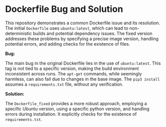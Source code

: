 # Dockerfile Bug and Solution

This repository demonstrates a common Dockerfile issue and its resolution. The initial `Dockerfile` uses `ubuntu:latest`, which can lead to non-deterministic builds and potential dependency issues. The fixed version addresses these problems by specifying a precise image version, handling potential errors, and adding checks for the existence of files.

**Bug:**

The main bug in the original Dockerfile lies in the use of `ubuntu:latest`. This tag is not tied to a specific version, making the build environment inconsistent across runs.  The `apt-get` commands, while seemingly harmless, can also fail due to changes in the base image.  The `pip3 install` assumes a `requirements.txt` file, without any verification.

**Solution:**

The `Dockerfile_fixed` provides a more robust approach, employing a specific Ubuntu version, using a specific python version, and handling errors during installation. It explicitly checks for the existence of `requirements.txt`.